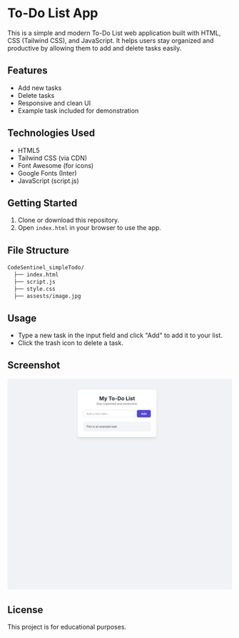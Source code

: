 # To-Do List App

This is a simple and modern To-Do List web application built with HTML, CSS (Tailwind CSS), and JavaScript. It helps users stay organized and productive by allowing them to add and delete tasks easily.

## Features

- Add new tasks
- Delete tasks
- Responsive and clean UI
- Example task included for demonstration

## Technologies Used

- HTML5
- Tailwind CSS (via CDN)
- Font Awesome (for icons)
- Google Fonts (Inter)
- JavaScript (script.js)

## Getting Started

1. Clone or download this repository.
2. Open `index.html` in your browser to use the app.

## File Structure

```
CodeSentinel_simpleTodo/
  ├── index.html
  ├── script.js
  ├── style.css
  ├── assests/image.jpg
```

## Usage

- Type a new task in the input field and click "Add" to add it to your list.
- Click the trash icon to delete a task.

## Screenshot

![App Screenshot](assests/image.png)

## License

This project is for educational purposes.
